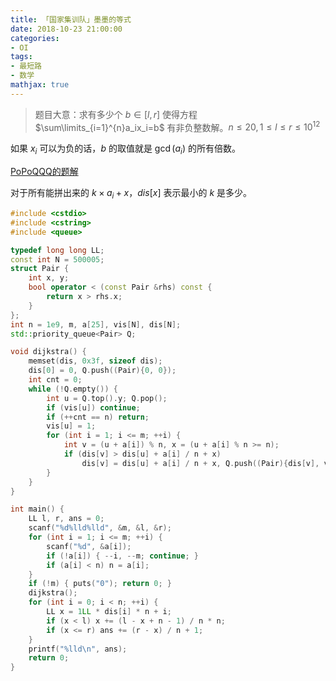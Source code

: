 ```yaml
---
title: 「国家集训队」墨墨的等式
date: 2018-10-23 21:00:00
categories:
- OI
tags:
- 最短路
- 数学
mathjax: true
---
```


> 题目大意：求有多少个 $b \in [l,r]$ 使得方程 $\sum\limits_{i=1}^{n}a_ix_i=b$ 有非负整数解。$n \leq 20, 1 \leq l \leq r \leq 10^{12}$

如果 $x_i$ 可以为负的话，$b$ 的取值就是 $\gcd(a_i)$ 的所有倍数。

[PoPoQQQ的题解](https://blog.csdn.net/PoPoQQQ/article/details/46605701)

对于所有能拼出来的 $k \times a_i + x$，$dis[x]$ 表示最小的 $k$ 是多少。

```c++
#include <cstdio>
#include <cstring>
#include <queue>

typedef long long LL;
const int N = 500005;
struct Pair {
    int x, y;
    bool operator < (const Pair &rhs) const {
        return x > rhs.x;
    }
};
int n = 1e9, m, a[25], vis[N], dis[N];
std::priority_queue<Pair> Q;

void dijkstra() {
    memset(dis, 0x3f, sizeof dis);
    dis[0] = 0, Q.push((Pair){0, 0});
    int cnt = 0;
    while (!Q.empty()) {
        int u = Q.top().y; Q.pop();
        if (vis[u]) continue;
        if (++cnt == n) return;
        vis[u] = 1;
        for (int i = 1; i <= m; ++i) {
            int v = (u + a[i]) % n, x = (u + a[i] % n >= n);
            if (dis[v] > dis[u] + a[i] / n + x)
                dis[v] = dis[u] + a[i] / n + x, Q.push((Pair){dis[v], v});
        }
    }
}

int main() {
    LL l, r, ans = 0;
    scanf("%d%lld%lld", &m, &l, &r);
    for (int i = 1; i <= m; ++i) {
        scanf("%d", &a[i]);
        if (!a[i]) { --i, --m; continue; }
        if (a[i] < n) n = a[i];
    }
    if (!m) { puts("0"); return 0; }
    dijkstra();
    for (int i = 0; i < n; ++i) {
        LL x = 1LL * dis[i] * n + i;
        if (x < l) x += (l - x + n - 1) / n * n;
        if (x <= r) ans += (r - x) / n + 1;
    }
    printf("%lld\n", ans);
    return 0;
}
```

